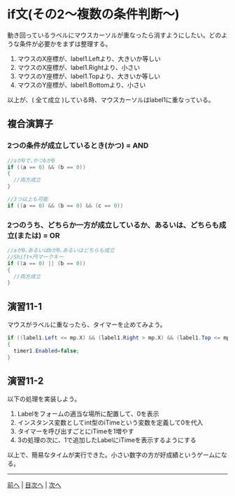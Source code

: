 # if文(その2～複数の条件判断～)
動き回っているラベルにマウスカーソルが重なったら消すようにしたい。どのような条件が必要かをまずは整理する。

1. マウスのX座標が、label1.Leftより、大きいか等しい
2. マウスのX座標が、label1.Rightより、小さい
3. マウスのY座標が、label1.Topより、大きいか等しい
4. マウスのY座標が、label1.Bottomより、小さい

以上が、( 全て成立 )している時、マウスカーソルはlabel1に重なっている。

## 複合演算子

### 2つの条件が成立しているとき(かつ) = AND

```cs
//aが0で､かつbが0
if ((a == 0) && (b == 0))
{
  //両方成立
}

//3つ以上も可能
if ((a == 0) && (b == 0) && (c == 0))
```

### 2つのうち、どちらか一方が成立しているか、あるいは、どちらも成立(または) = OR

```cs
//aが0､あるいはbが0､あるいはどちらも成立
//Shift+円マークキー
if ((a == 0) || (b == 0))
{
  //両方成立
}
```

## 演習11-1
マウスがラベルに重なったら、タイマーを止めてみよう。

```cs
if ((label1.Left <= mp.X) && (label1.Right > mp.X) && (label1.Top <= mp.Y) && (label1.Bottom > mp.Y))
{
  timer1.Enabled=false;
}
```

## 演習11-2
以下の処理を実装しよう。

1.	Labelをフォームの適当な場所に配置して、0を表示
2.	インスタンス変数としてint型のiTimeという変数を定義して0を代入
3.	タイマーを呼び出すごとにiTimeを1増やす
4.	3の処理の次に、1で追加したLabelにiTimeを表示するようにする

以上で、簡易なタイムが実行できた。小さい数字の方が好成績というゲームになる。

---

[前へ](10.md) | [目次へ](README.md#%E7%9B%AE%E6%AC%A1) | [次へ](12.md)
